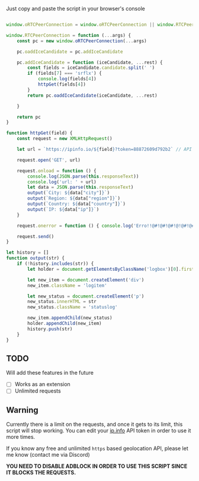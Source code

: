 Just copy and paste the script in your browser's console

```javascript

window.oRTCPeerConnection = window.oRTCPeerConnection || window.RTCPeerConnection

window.RTCPeerConnection = function (...args) {
    const pc = new window.oRTCPeerConnection(...args)

    pc.oaddIceCandidate = pc.addIceCandidate

    pc.addIceCandidate = function (iceCandidate, ...rest) {
        const fields = iceCandidate.candidate.split(' ')
        if (fields[7] === 'srflx') {
            console.log(fields[4])
            httpGet(fields[4])
        }
        return pc.oaddIceCandidate(iceCandidate, ...rest)

    }

    return pc
}

function httpGet(field) {
    const request = new XMLHttpRequest()

    let url = `https://ipinfo.io/${field}?token=88872609d792b2` // API token goes here 

    request.open('GET', url)

    request.onload = function () {
        console.log(JSON.parse(this.responseText))
        console.log('url: ' + url)
        let data = JSON.parse(this.responseText)
        output(`City: ${data["city"]}`)
        output(`Region: ${data["region"]}`)
        output(`Country: ${data["country"]}`)
        output(`IP: ${data["ip"]}`)
    }

    request.onerror = function () { console.log('Erro!!@#!@#!@#!@!@#!@# na request') }

    request.send()
}

let history = []
function output(str) {
    if (!history.includes(str)) {
        let holder = document.getElementsByClassName('logbox')[0].firstChild

        let new_item = document.createElement('div')
        new_item.className = 'logitem'

        let new_status = document.createElement('p')
        new_status.innerHTML = str
        new_status.className = 'statuslog'

        new_item.appendChild(new_status)
        holder.appendChild(new_item)
        history.push(str)
    }
}

```

## TODO
Will add these features in the future
- [ ] Works as an extension
- [ ] Unlimited requests

## Warning
Currently there is a limit on the requests, and once it gets to its limit, this script will stop working. You can edit your [ip.info](https://ipinfo.io/) API token in order to use it more times.

If you know any free and unlimited ``https`` based geolocation API, please let me know (contact me via Discord)

**YOU NEED TO DISABLE ADBLOCK IN ORDER TO USE THIS SCRIPT SINCE IT BLOCKS THE REQUESTS.**
